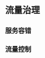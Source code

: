 <!--
 * @Author: shgopher shgopher@gmail.com
 * @Date: 2024-11-27 16:20:37
 * @LastEditors: shgopher shgopher@gmail.com
 * @LastEditTime: 2024-11-29 17:39:46
 * @FilePath: /luban/系统设计基础/分布式/分布式关键技术/流量治理/README.md
 * @Description: 
 * 
 * Copyright (c) 2024 by shgopher, All Rights Reserved. 
-->
# 流量治理
## 服务容错
## 流量控制